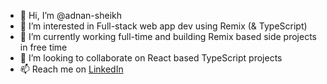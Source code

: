 - 👋 Hi, I’m @adnan-sheikh
- 👀 I’m interested in Full-stack web app dev using Remix (& TypeScript)
- 🌱 I’m currently working full-time and building Remix based side projects in free time
- 💞️ I’m looking to collaborate on React based TypeScript projects
- 📫 Reach me on [LinkedIn](https://www.linkedin.com/in/adnan-sheikh/)

<!---
adnan-sheikh/adnan-sheikh is a ✨ special ✨ repository because its `README.md` (this file) appears on your GitHub profile.
You can click the Preview link to take a look at your changes.
--->
